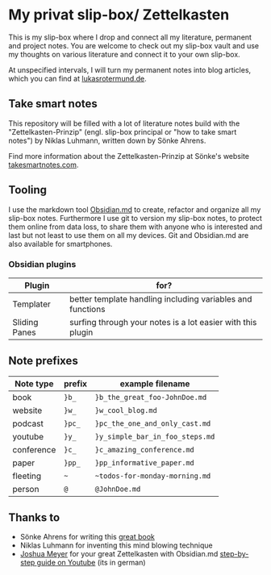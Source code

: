 # My privat slip-box/ Zettelkasten
This is my slip-box where I drop and connect all my literature, permanent and project notes.
You are welcome to check out my slip-box vault and use my thoughts on various literature and connect it to your own slip-box.

At unspecified intervals, I will turn my permanent notes into blog articles, which you can find at [lukasrotermund.de](https://lukasrotermund.de). 

## Take smart notes
This repository will be filled with a lot of literature notes build with the "Zettelkasten-Prinzip" (engl. slip-box principal or "how to take smart notes") by Niklas Luhmann, written down by Sönke Ahrens.

Find more information about the Zettelkasten-Prinzip at Sönke's website [takesmartnotes.com](https://takesmartnotes.com).

## Tooling
I use the markdown tool [Obsidian.md](https://obsidian.md) to create, refactor and organize all my slip-box notes. 
Furthermore I use git to version my slip-box notes, to protect them online from data loss, to share them with anyone who is interested and last but not least to use them on all my devices. Git and Obsidian.md are also available for smartphones.

### Obsidian plugins
| Plugin        | for?                                                        |
|---------------|-------------------------------------------------------------|
| Templater     | better template handling including variables and functions  |
| Sliding Panes | surfing through your notes is a lot easier with this plugin |

## Note prefixes
| Note type | prefix | example filename              |
|-----------|--------|-------------------------------|
| book      | `}b_`   | `}b_the_great_foo-JohnDoe.md`   |
| website   | `}w_`   | `}w_cool_blog.md`              |
| podcast   | `}pc_`  | `}pc_the_one_and_only_cast.md`   |
| youtube   | `}y_`   | `}y_simple_bar_in_foo_steps.md` |
| conference| `}c_`   | `}c_amazing_conference.md`      |
| paper     | `}pp_`  | `}pp_informative_paper.md`      |
| fleeting  | `~`     | `~todos-for-monday-morning.md`  |
| person    | `@`     | `@JohnDoe.md`                 |

## Thanks to
- Sönke Ahrens for writing this [great book](https://takesmartnotes.com/#book)
- Niklas Luhmann for inventing this mind blowing technique 
- [Joshua Meyer](https://www.youtube.com/channel/UChLSGGaVoLoAERoAec4OH9g) for your great Zettelkasten with Obsidian.md [step-by-step guide on Youtube](https://www.youtube.com/playlist?list=PLzp2ZLXTBP0uMYXsnxVjJMrtWJ9JIncPC) (its in german)